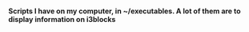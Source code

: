 #### Scripts I have on my computer, in ~/executables. A lot of them are to display information on i3blocks
